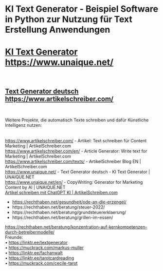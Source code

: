 # KI Text Generator - Beispiel Software in Python zur Nutzung für Text Erstellung Anwendungen

<strong><h1><a href="https://www.unaique.net/" title="KI Text Generator auf https://www.unaique.net/">KI Text Generator</a> https://www.unaique.net/</h1></strong><br>
<strong><h2><a href="https://www.artikelschreiber.com/" title="Text Generator auf https://www.artikelschreiber.com/">Text Generator deutsch</a> https://www.artikelschreiber.com/</h2></strong><br>

Weitere Projekte, die automatisch Texte schreiben und dafür Künstliche Intelligenz nutzen:<br>
<br><br>
https://www.artikelschreiber.com/ - Artikel: Text schreiben für Content Marketing | ArtikelSchreiber.com<br>
https://www.artikelschreiber.com/en/ - Article Generator: Write text for Marketing | ArtikelSchreiber.com<br>
https://www.artikelschreiber.com/texts/ - ArtikelSchreiber Blog EN | ArtikelSchreiber.com<br>
https://www.unaique.net/ - Text Generator deutsch - KI Text Generator | UNAIQUE.NET <br>
https://www.unaique.net/en/ - CopyWriting: Generator for Marketing Content by AI | UNAIQUE.NET<br>
<a href="https://www.artikelschreiben.com/">Artikel schreiben mit ChatGPT KI | ArtikelSchreiben.com</a><br>
<ul>
<li><a href="https://rechthaben.net/gesundheit/ode-an-die-erzengel/">https://rechthaben.net/gesundheit/ode-an-die-erzengel/</a></li>
<li>https://rechthaben.net/beratung/steuer-2022/</li>
<li>https://rechthaben.net/beratung/grundsteuererklaerung/</li>
<li>https://rechthaben.net/beratung/grillen-im-essen/</li>
</ul>

https://rechthaben.net/beratung/konzentration-auf-kernkompetenzen-durch-betreibermodelle/<br>
Freunde:<br>
• https://linktr.ee/textgenerator<br>
• https://muckrack.com/markus-muller<br>
• https://linktr.ee/fachanwalt<br>
• https://linktr.ee/tarotcardreading<br>
• https://muckrack.com/cecile-tarot<br>
